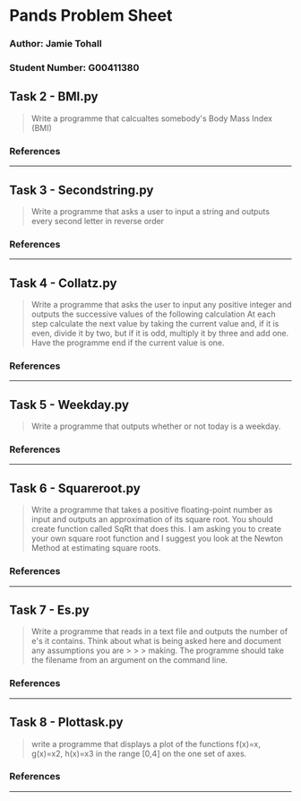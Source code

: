 # **Pands Problem Sheet**



### Author: Jamie Tohall
### Student Number: G00411380


## Task 2 - BMI.py

> Write a programme that calcualtes somebody's Body Mass Index (BMI)

### References
__________________________________________________________________________________________________________________________________________________________

## Task 3 - Secondstring.py

> Write a programme that asks a user to input a string and outputs every second letter in reverse order


### References

__________________________________________________________________________________________________________________________________________________________

## Task 4 - Collatz.py

> Write a programme that asks the user to input any positive integer and outputs the successive values of the following calculation
> At each step calculate the next value by taking the current value and, if it is even, divide it by two, but if it is odd, multiply it by three and add one.
> Have the programme end if the current value is one.

### References

__________________________________________________________________________________________________________________________________________________________

## Task 5 - Weekday.py

> Write a programme that outputs whether or not today is a weekday. 

### References

__________________________________________________________________________________________________________________________________________________________

## Task 6 - Squareroot.py

> Write a programme that takes a positive floating-point number as input and outputs an approximation of its square root. You should create function called SqRt 
> that does this. I am asking you to create your own square root function and I suggest you look at the Newton Method at estimating square roots.

### References

__________________________________________________________________________________________________________________________________________________________

## Task 7 - Es.py

> Write a programme that reads in a text file and outputs the number of e's it contains. Think about what is being asked here and document any assumptions you are > > > making.
> The programme should take the filename from an argument on the command line. 

### References

__________________________________________________________________________________________________________________________________________________________

## Task 8 - Plottask.py

> write a programme that displays a plot of the functions f(x)=x, g(x)=x2, h(x)=x3 in the range [0,4] on the one set of axes. 

### References

__________________________________________________________________________________________________________________________________________________________
